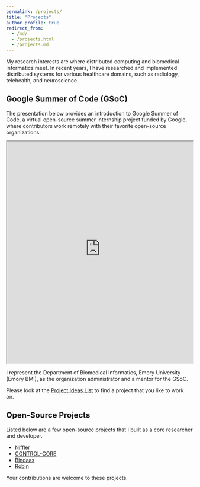 ```yaml
---
permalink: /projects/
title: "Projects"
author_profile: true
redirect_from: 
  - /md/
  - /projects.html
  - /projects.md
---
```


My research interests are where distributed computing and biomedical informatics meet. In recent years, I have researched and implemented distributed systems for various healthcare domains, such as radiology, telehealth, and neuroscience.

## Google Summer of Code (GSoC)

The presentation below provides an introduction to Google Summer of Code, a virtual open-source summer internship project funded by Google, where contributors work remotely with their favorite open-source organizations.

<iframe src="https://raw.githubusercontent.com/pradeeban/pradeeban.github.io/master/files/Google%20Summer%20of%20Code_2023.pdf" width="100%" height="600px"></iframe>

I represent the Department of Biomedical Informatics, Emory University (Emory BMI), as the organization administrator and a mentor for the GSoC. 

Please look at the [Project Ideas List](https://github.com/NISYSLAB/Emory-BMI-GSoC/) to find a project that you like to work on.

## Open-Source Projects

Listed below are a few open-source projects that I built as a core researcher and developer.

* [Niffler](https://github.com/Emory-HITI/Niffler/)
* [CONTROL-CORE](https://github.com/ControlCore-Project/)
* [Bindaas](https://github.com/sharmalab/bindaas)
* [Robin](https://github.com/pradeeban/robin)

Your contributions are welcome to these projects.